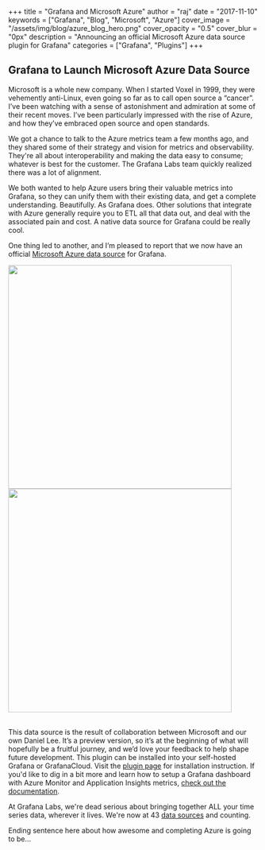 +++
title = "Grafana and Microsoft Azure"
author = "raj"
date = "2017-11-10"
keywords = ["Grafana", "Blog", "Microsoft", "Azure"]
cover_image = "/assets/img/blog/azure_blog_hero.png"
cover_opacity = "0.5"
cover_blur = "0px"
description = "Announcing an official Microsoft Azure data source plugin for Grafana"
categories = ["Grafana", "Plugins"]
+++

## Grafana to Launch Microsoft Azure Data Source

Microsoft is a whole new company. When I started Voxel in 1999, they were vehemently anti-Linux, even going so far as to call open source a “cancer”. I’ve been watching with a sense of astonishment and admiration at some of their recent moves. I’ve been particularly impressed with the rise of Azure, and how they’ve embraced open source and open standards.

We got a chance to talk to the Azure metrics team a few months ago, and they shared some of their strategy and vision for metrics and observability. They're all about interoperability and making the data easy to consume; whatever is best for the customer. The Grafana Labs team quickly realized there was a lot of alignment.

We both wanted to help Azure users bring their valuable metrics into Grafana, so they can unify them with their existing data, and get a complete understanding. Beautifully. As Grafana does. Other solutions that integrate with Azure generally require you to ETL all that data out, and deal with the associated pain and cost. A native data source for Grafana could be really cool.

One thing led to another, and I’m pleased to report that we now have an official [Microsoft Azure data source](https://grafana.com/plugins/grafana-azure-monitor-datasource?utm_source=blog&utm_campaign=azure_article) for Grafana.

<div class="row row--no-gutters">
	<div class="col col--md-6"><img src="/assets/img/blog/azure_dash_1.png" width="450" /></div>
	<div class="col col--md-6"><img src="/assets/img/blog/azure_dash_3.png" width="450" /></div>
</div>
<br />

This data source is the result of collaboration between Microsoft and our own Daniel Lee. It’s a preview version, so it’s at the beginning of what will hopefully be a fruitful journey, and we’d love your feedback to help shape future development. This plugin can be installed into your self-hosted Grafana or GrafanaCloud. Visit the [plugin page](https://grafana.com/plugins/grafana-azure-monitor-datasource?utm_source=blog&utm_campaign=azure_article) for installation instruction. If you'd like to dig in a bit more and learn how to setup a Grafana dashboard with Azure Monitor and Application Insights metrics, [check out the documentation](https://docs.microsoft.com/en-us/azure/monitoring-and-diagnostics/monitor-send-to-grafana).

At Grafana Labs, we're dead serious about bringing together ALL your time series data, wherever it lives. We're now at 43 [data sources](https://grafana.com/plugins?type=datasource) and counting. 


Ending sentence here about how awesome and completing Azure is going to be...